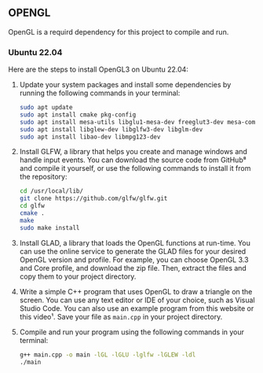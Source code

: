 ## OPENGL

OpenGL is a requird dependency for this project to compile and run.

### Ubuntu 22.04 

Here are the steps to install OpenGL3 on Ubuntu 22.04:

1. Update your system packages and install some dependencies by running the following commands in your terminal:

    ```bash
    sudo apt update
    sudo apt install cmake pkg-config
    sudo apt install mesa-utils libglu1-mesa-dev freeglut3-dev mesa-common-dev
    sudo apt install libglew-dev libglfw3-dev libglm-dev
    sudo apt install libao-dev libmpg123-dev
    ```

2. Install GLFW, a library that helps you create and manage windows and handle input events. You can download the source code from GitHub⁸ and compile it yourself, or use the following commands to install it from the repository:

    ```bash
    cd /usr/local/lib/
    git clone https://github.com/glfw/glfw.git
    cd glfw
    cmake .
    make
    sudo make install
    ```

3. Install GLAD, a library that loads the OpenGL functions at run-time. You can use the online service to generate the GLAD files for your desired OpenGL version and profile. For example, you can choose OpenGL 3.3 and Core profile, and download the zip file. Then, extract the files and copy them to your project directory.

4. Write a simple C++ program that uses OpenGL to draw a triangle on the screen. You can use any text editor or IDE of your choice, such as Visual Studio Code. You can also use an example program from this website or this video¹. Save your file as `main.cpp` in your project directory.

5. Compile and run your program using the following commands in your terminal:

    ```bash
    g++ main.cpp -o main -lGL -lGLU -lglfw -lGLEW -ldl
    ./main
    ```